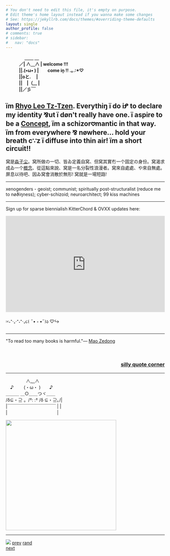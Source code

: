 ```yaml
---
# You don't need to edit this file, it's empty on purpose.
# Edit theme's home layout instead if you wanna make some changes
# See: https://jekyllrb.com/docs/themes/#overriding-theme-defaults
layout: single
author_profile: false
# comments: true
# sidebar:
#   nav: "docs"
---
```

<b>
　　　　 ＿＿ ＿<br>
　　　／| ∧＿∧  |     welcome !!!<br>
　　　||.(•ω• ) |　　come iṋ !! .｡.:*♡<br>
　　　||oと.　   |<br>
　　　||　|（__ |<br>
　　　||／彡￣<br>
</b>

<h2>ïm <a href="https://cryotato.github.io/name/">Rhyo Leo Tz-Tzen</a>. Everythiŋ ï do iꝬ to declare my identity ⅋ut ï døn't really have one. ï aspire to be a <a href="https://cryotato.github.io/blog/">Concept</a>, ïm a schizor𖹭mantic in that way. ïm from everywhere ⅋ nøwhere... hold your breath c∵z ï diffuse into thin air! ïm a short circuit!!</h2>

窝是[淼子尘](https://cryotato.github.io/name/)。窝所做の一切、皆ゐ定義自窝、但窝其實冇一个固定の身份。窝渴求成ゐ一个[概念](https://cryotato.github.io/blog/)、從這點來說、窝是一名分裂性浪漫者。窝來自處處、や來自無處。屏息以待吧、因ゐ窝會消散於無形! 窝就是一場短路!

***

xenogenders - geoist; communist; spiritually post-structuralist (reduce me to nøϑiŋness); cyber-schizoid; neuroarchitect; 99 kiss machines

***

Sign up for sparse biennialish KitterChord & OVXX updates here:

<iframe width="540" height="305" src="https://sibforms.com/serve/MUIFAGII6dnItKKSjLTX5EippiUkxF1ouYlSnSpzunfoBOjdGVblho2CGhGW4mzc_KILsCsbcRkVSQpr3dTsERtEpvp0j1SnAL-F9rQNcW-kZ28QD3goYzm_lKFx-QQTTso0z5GwqizHIOu7mGV-OlrS33TT10jCRG8qegcTmMavoyw6xUByxMzzJ_WUDtvkxMCqcMU_dFDLIp9V" frameborder="0" scrolling="auto" allowfullscreen style="display: block;margin-left: auto;margin-right: auto;max-width: 100%;"></iframe>

✉˖⁺‧₊‧⁺˖⁺‧₊૮꒰ ˶• ༝ •˶꒱ა ♡↪

***

<div id="gr_quote_body">&quot;To read too many books is harmful.&quot;&mdash; <a title="Mao Zedong quotes" href="https://www.goodreads.com/author/quotes/4797485.Mao_Zedong">Mao Zedong</a><br/><br/></div><script src="https://www.goodreads.com/quotes/widget/114414047-mybussywroteathesisoncolonialism?v=2" type="text/javascript"></script><br/>
<div style="text-align: right;"><h3><a href="https://www.goodreads.com/user/show/114414047-mybussywroteathesisoncolonialism" rel="nofollow">silly quote corner</a></h3></div>

***
　　 　 　∧_,,∧<br>
　♪　　 (・ω・ )　　♪<br>
  ＿＿＿ ＿○＿＿つヾ＿＿<br>
/δ⊆・⊇ 。/†: :† /δ ⊆・⊇｡/|<br>
|￣￣￣￣￣￣￣￣￣￣￣ | |<br>
|　　　　　　　　　　 　|<br>

<a href="https://www.last.fm/user/cryopotato"><img src="https://lastfm-recently-played.vercel.app/api?user=cryopotato" height="auto" width="350px"/></a>

***

<div style="display: flex; align-items: center; gap: 10px;"> <!-- Added wrapper div with flex styling and gap -->
  <script src="https://silly.possiblyaxolotl.com/ring/webstring.js"></script>
  <div style="width:104px">
    <a href="//mr.jhorn.net/index.php"><img src="//mr.jhorn.net/assets/button.gif"></a>
    <a href="//mr.jhorn.net/prev.php?slug=cryo">prev</a>
    <a href="//mr.jhorn.net/rand.php">rand</a>
    <a href="//mr.jhorn.net/next.php?slug=cryo">next</a>
</div>
<script src="https://transring.neocities.org/ring.js"></script>


  <!-- 
  <a href='https://webring.dinhe.net/prev/cryotato.github.io'>Previous</a>
  <a href='https://webring.dinhe.net/next/cryotato.github.io'>Next</a> -->
 
</div> <!-- Closed wrapper div -->


<!-- ![](/assets/images/artifactspain.jpeg) -->
<!-- <div align="right">
    <img src="/assets/images/artifactspain.jpeg" alt="consumption" width="400"/>
</div>

<div align="right">
    endless consumption - 20250227
</div> -->


<!-- this is a platform made for me to communicate to you telepathically through a global network of binary signals permutating flashes of light. -->
<!-- 

PLEASE SAY HI [聊] -->


<!--
to-do:
- move commission status: open to index instead of having it in the header, maybe finish describing details of commissions
- make header and author profile sticky but hides when you scroll down and comes back up when you scroll up.
- scrobbles widget "playing now" or last played song or current "obsession" on the right sidebar of index page.
- make lamby my neihboure
- shrine -- PIU, what else?
- kaomojis n kaomoglish translator, kaomoglish dictionary
- RYM stats and reviews page?? and goodreads too? currently reading?
- figure out SEO stuff in docs
- maybe fix the structure of how the pages are managed in general? so in experience and lapses can be intertwined with each tag having its own page? 
- language changing button?
- it woudle be cool if the first letter of each of my writings started with a big fancy letter of this font https://fontsinuse.com/typefaces/240702/saint


-->